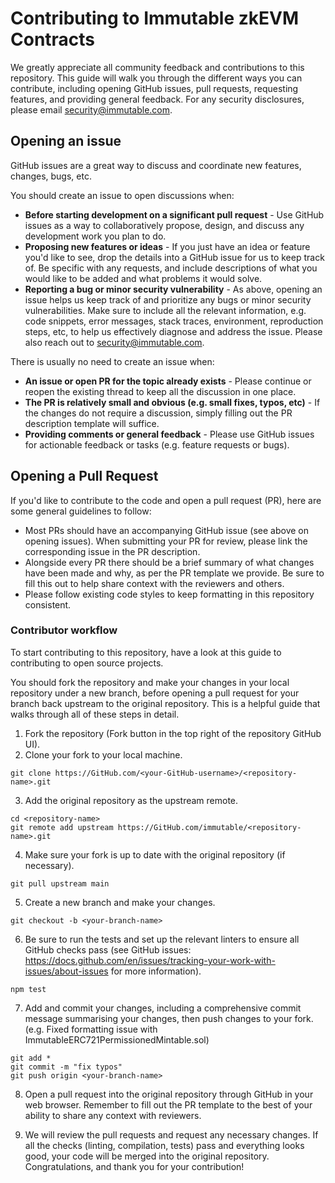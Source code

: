 # Contributing to Immutable zkEVM Contracts

We greatly appreciate all community feedback and contributions to this repository. This guide will walk you through the different ways you can contribute, including opening GitHub issues, pull requests, requesting features, and providing general feedback. For any security disclosures, please email security@immutable.com.

## Opening an issue

GitHub issues are a great way to discuss and coordinate new features, changes, bugs, etc.

You should create an issue to open discussions when:

- **Before starting development on a significant pull request** - Use GitHub issues as a way to collaboratively propose, design, and discuss any development work you plan to do.
- **Proposing new features or ideas** - If you just have an idea or feature you'd like to see, drop the details into a GitHub issue for us to keep track of. Be specific with any requests, and include descriptions of what you would like to be added and what problems it would solve.
- **Reporting a bug or minor security vulnerability** - As above, opening an issue helps us keep track of and prioritize any bugs or minor security vulnerabilities. Make sure to include all the relevant information, e.g. code snippets, error messages, stack traces, environment, reproduction steps, etc, to help us effectively diagnose and address the issue. Please also reach out to security@immutable.com.

There is usually no need to create an issue when:

- **An issue or open PR for the topic already exists** - Please continue or reopen the existing thread to keep all the discussion in one place.
- **The PR is relatively small and obvious (e.g. small fixes, typos, etc)** - If the changes do not require a discussion, simply filling out the PR description template will suffice.
- **Providing comments or general feedback** - Please use GitHub issues for actionable feedback or tasks (e.g. feature requests or bugs).

## Opening a Pull Request

If you'd like to contribute to the code and open a pull request (PR), here are some general guidelines to follow:

- Most PRs should have an accompanying GitHub issue (see above on opening issues). When submitting your PR for review, please link the corresponding issue in the PR description.
- Alongside every PR there should be a brief summary of what changes have been made and why, as per the PR template we provide. Be sure to fill this out to help share context with the reviewers and others.
- Please follow existing code styles to keep formatting in this repository consistent.

### Contributor workflow

To start contributing to this repository, have a look at this guide to contributing to open source projects.

You should fork the repository and make your changes in your local repository under a new branch, before opening a pull request for your branch back upstream to the original repository. This is a helpful guide that walks through all of these steps in detail.

1. Fork the repository (Fork button in the top right of the repository GitHub UI).
2. Clone your fork to your local machine.

```
git clone https://GitHub.com/<your-GitHub-username>/<repository-name>.git
```

3. Add the original repository as the upstream remote.

```
cd <repository-name>
git remote add upstream https://GitHub.com/immutable/<repository-name>.git
```

4. Make sure your fork is up to date with the original repository (if necessary).

```
git pull upstream main
```

5. Create a new branch and make your changes.

```
git checkout -b <your-branch-name>
```

6. Be sure to run the tests and set up the relevant linters to ensure all GitHub checks pass (see GitHub issues: https://docs.github.com/en/issues/tracking-your-work-with-issues/about-issues for more information).

```
npm test
```

7. Add and commit your changes, including a comprehensive commit message summarising your changes, then push changes to your fork. (e.g. Fixed formatting issue with ImmutableERC721PermissionedMintable.sol)

```
git add *
git commit -m "fix typos"
git push origin <your-branch-name>
```

8. Open a pull request into the original repository through GitHub in your web browser. Remember to fill out the PR template to the best of your ability to share any context with reviewers.

9. We will review the pull requests and request any necessary changes. If all the checks (linting, compilation, tests) pass and everything looks good, your code will be merged into the original repository. Congratulations, and thank you for your contribution!
